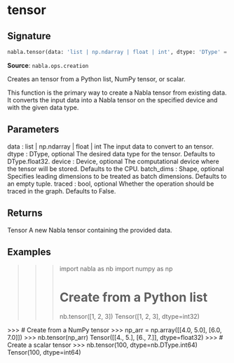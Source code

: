 # tensor

## Signature

```python
nabla.tensor(data: 'list | np.ndarray | float | int', dtype: 'DType' = float32, device: 'Device' = Device(type=cpu,id=0), batch_dims: 'Shape' = (), traced: 'bool' = False) -> 'Tensor'
```

**Source**: `nabla.ops.creation`

Creates an tensor from a Python list, NumPy tensor, or scalar.

This function is the primary way to create a Nabla tensor from existing
data. It converts the input data into a Nabla tensor on the specified
device and with the given data type.

Parameters
----------
data : list | np.ndarray | float | int
    The input data to convert to an tensor.
dtype : DType, optional
    The desired data type for the tensor. Defaults to DType.float32.
device : Device, optional
    The computational device where the tensor will be stored. Defaults
    to the CPU.
batch_dims : Shape, optional
    Specifies leading dimensions to be treated as batch dimensions.
    Defaults to an empty tuple.
traced : bool, optional
    Whether the operation should be traced in the graph. Defaults to False.

Returns
-------
Tensor
    A new Nabla tensor containing the provided data.

Examples
--------
>>> import nabla as nb
>>> import numpy as np
>>> # Create from a Python list
>>> nb.tensor([1, 2, 3])
Tensor([1, 2, 3], dtype=int32)
<BLANKLINE>
>>> # Create from a NumPy tensor
>>> np_arr = np.array([[4.0, 5.0], [6.0, 7.0]])
>>> nb.tensor(np_arr)
Tensor([[4., 5.],
       [6., 7.]], dtype=float32)
<BLANKLINE>
>>> # Create a scalar tensor
>>> nb.tensor(100, dtype=nb.DType.int64)
Tensor(100, dtype=int64)

